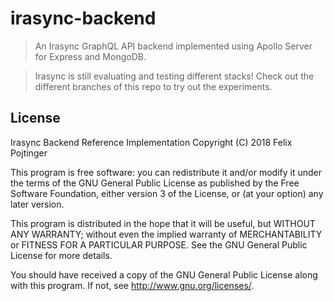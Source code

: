 # irasync-backend
> An Irasync GraphQL API backend implemented using Apollo Server for Express and MongoDB.

> Irasync is still evaluating and testing different stacks! Check out the different branches of this repo to try out the experiments.

## License

Irasync Backend Reference Implementation
Copyright (C) 2018 Felix Pojtinger

This program is free software: you can redistribute it and/or modify
it under the terms of the GNU General Public License as published by
the Free Software Foundation, either version 3 of the License, or
(at your option) any later version.

This program is distributed in the hope that it will be useful,
but WITHOUT ANY WARRANTY; without even the implied warranty of
MERCHANTABILITY or FITNESS FOR A PARTICULAR PURPOSE.  See the
GNU General Public License for more details.

You should have received a copy of the GNU General Public License
along with this program.  If not, see <http://www.gnu.org/licenses/>.